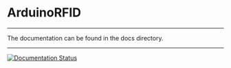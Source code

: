 # ArduinoRFID
------------------------

The documentation can be found in the docs directory.

----------------------------------------------------
[![Documentation Status](https://readthedocs.org/projects/arduinorfid/badge/?version=latest)](http://arduinorfid.readthedocs.io/en/latest/?badge=latest)
